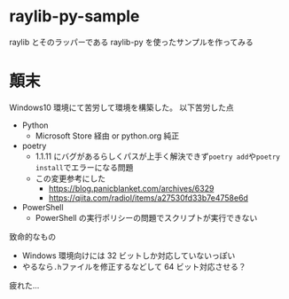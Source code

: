 # raylib-py-sample

raylib とそのラッパーである raylib-py を使ったサンプルを作ってみる

# 顛末

Windows10 環境にて苦労して環境を構築した。
以下苦労した点

- Python
  - Microsoft Store 経由 or python.org 純正
- poetry
  - 1.1.11 にバグがあるらしくパスが上手く解決できず`poetry add`や`poetry install`でエラーになる問題
  - この変更参考にした
    - https://blog.panicblanket.com/archives/6329
    - https://qiita.com/radiol/items/a27530fd33b7e4758e6d
- PowerShell
  - PowerShell の実行ポリシーの問題でスクリプトが実行できない

致命的なもの

- Windows 環境向けには 32 ビットしか対応していないっぽい
- やるなら`.h`ファイルを修正するなどして 64 ビット対応させる？

疲れた...
